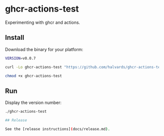 # ghcr-actions-test

Experimenting with ghcr and actions.

## Install

Download the binary for your platform:

```bash
VERSION=v0.0.7

curl -Lo ghcr-actions-test "https://github.com/halvards/ghcr-actions-test/releases/download/$VERSION/ghcr-actions-test_$(uname -s)_$(uname -m)"

chmod +x ghcr-actions-test
```

## Run

Display the version number:

```bash
./ghcr-actions-test

## Release

See the [release instructions](docs/release.md).
